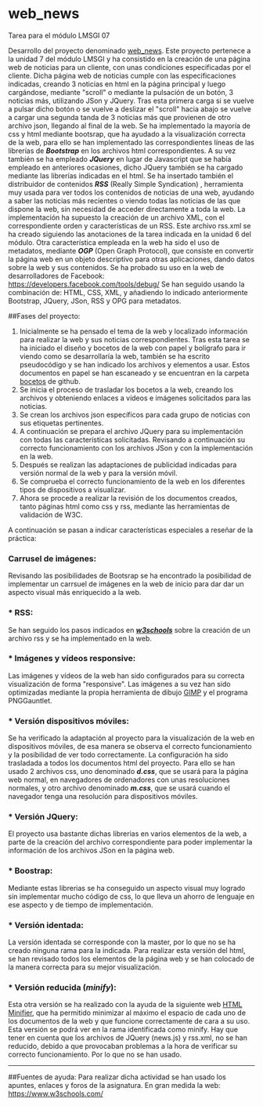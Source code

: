 # web_news
Tarea para el módulo LMSGI 07

Desarrollo del proyecto denominado [web_news](https://github.com/javig2016/web_news/). Este proyecto pertenece a la unidad 7 del módulo LMSGI y ha consistido en la creación de una página web de noticias para un cliente, con unas condiciones especificadas por el cliente.
Dicha página web de noticias cumple con las especificaciones indicadas, creando 3 noticias en html en la página principal y luego cargándose, mediante "scroll" o mediante la pulsación de un botón, 3 noticias más, utilizando JSon y JQuery. Tras esta primera carga si se vuelve a pulsar dicho botón o se vuelve a deslizar el "scroll" hacia abajo se vuelve a cargar una segunda tanda de 3 noticias más que provienen de otro archivo json, llegando al final de la web.
Se ha implementado la mayoría de css y html mediante bootsrap, que ha ayudado a la visualización correcta de la web, para ello se han implementado las correspondientes líneas de las librerías de **_Bootstrap_** en los archivos html correspondientes.
A su vez también se ha empleado **_JQuery_** en lugar de Javascript que se había empleado en anteriores ocasiones, dicho JQuery también se ha cargado mediante las librerías indicadas en el html.
Se ha insertado también el distribuidor de contenidos **_RSS_** (Really Simple Syndication) , herramienta muy usada para ver todos los contenidos de noticias de una web, ayudando a saber las noticias más recientes o viendo todas las noticias de las que dispone la web, sin necesidad de acceder directamente a toda la web. La implementación ha supuesto la creación de un archivo XML, con el correspondiente orden y características de un RSS. Este archivo rss.xml se ha creado siguiendo las anotaciones de la tarea indicada en la unidad 6 del módulo.
Otra característica empleada en la web ha sido el uso de metadatos, mediante **_OGP_** (Open Graph Protocol), que consiste en convertir la página web en un objeto descriptivo para otras aplicaciones, dando datos sobre la web y sus contenidos. Se ha probado su uso en la web de desarrolladores de Facebook: https://developers.facebook.com/tools/debug/
Se han seguido usando la combinación de: HTML, CSS, XML, y añadiendo lo indicado anteriormente Bootstrap, JQuery, JSon, RSS y OPG para metadatos.


##Fases del proyecto:
1. Inicialmente se ha pensado el tema de la web y localizado información para realizar la web y sus noticias correspondientes. Tras esta tarea se ha iniciado el diseño y bocetos de la web con papel y bolígrafo para ir viendo como se desarrollaría la web, también se ha escrito pseudocódigo y se han indicado los archivos y elementos a usar. Estos documentos en papel se han escaneado y se encuentran en la carpeta [bocetos](https://github.com/javig2016/web_news/tree/master/bocetos) de github.
2. Se inicia el proceso de trasladar los bocetos a la web, creando los archivos y obteniendo enlaces a vídeos e imágenes solicitados para las noticias.
3. Se crean los archivos json específicos para cada grupo de noticias con sus etiquetas pertinentes.
4. A continuación se prepara el archivo JQuery para su implementación con todas las características solicitadas. Revisando a continuación su correcto funcionamiento con los archivos JSon y con la implementación en la web.
5. Después se realizan las adaptaciones de publicidad indicadas para versión normal de la web y para la versión móvil.
6. Se comprueba el correcto funcionamiento de la web en los diferentes tipos de dispositivos a visualizar.
7. Ahora se procede a realizar la revisión de los documentos creados, tanto páginas html como css y rss, mediante las herramientas de validación de W3C.

A continuación se pasan a indicar características especiales a reseñar de la práctica:
### Carrusel de imágenes:
Revisando las posibilidades de Bootsrap se ha encontrado la posibilidad de implementar un carrsuel de imágenes en la web de inicio para dar dar un aspecto visual más enriquecido a la web.

### * RSS:
Se han seguido los pasos indicados en [**_w3schools_**](https://www.w3schools.com) sobre la creación de un archivo rss y se ha implementado en la web.

### * Imágenes y vídeos responsive:
Las imágenes y vídeos de la web han sido configurados para su correcta visualización de forma "responsive". Las imágenes a su vez han sido optimizadas mediante la propia herramienta de dibujo [GIMP](https://www.gimp.org/) y el programa PNGGauntlet.

### * Versión dispositivos móviles:
Se ha verificado la adaptación al proyecto para la visualización de la web en dispositivos móviles, de esa manera se observa el correcto funcionamiento y la posibilidad de ver todo correctamente.
La configuración ha sido trasladada a todos los documentos html del proyecto.
Para ello se han usado 2 archivos css, uno denominado *__d.css__*, que se usará para la página web normal, en navegadores de ordenadores con unas resoluciones normales, y otro archivo denominado *__m.css__*, que se usará cuando el navegador tenga una resolución para dispositivos móviles.

### * Versión JQuery:
El proyecto usa bastante dichas librerias en varios elementos de la web, a parte de la creación del archivo correspondiente para poder implementar la información de los archivos JSon en la página web.

### * Boostrap:
Mediante estas librerias se ha conseguido un aspecto visual muy logrado sin implementar mucho código de css, lo que lleva un ahorro de lenguaje en ese aspecto y de tiempo de implementación.

### * Versión identada:
La versión identada se corresponde con la master, por lo que no se ha creado ninguna rama para la indicada. Para realizar esta versión del html, se han revisado todos los elementos de la página web y se han colocado de la manera correcta para su mejor visualización. 

### * Versión reducida (_minify_):
Esta otra versión se ha realizado con la ayuda de la siguiente web [HTML Minifier](http://www.willpeavy.com/minifier/), que ha permitido minimizar al máximo el espacio de cada uno de los documentos de la web y que funcione correctamente de cara a su uso. Esta versión se podrá ver en la rama identificada como minify.
Hay que tener en cuenta que los archivos de JQuery (news.js) y rss.xml, no se han reducido, debido a que provocaban problemas a la hora de verificar su correcto funcionamiento. Por lo que no se han usado.



***
##Fuentes de ayuda:
Para realizar dicha actividad se han usado los apuntes, enlaces y foros de la asignatura. En gran medida la web: https://www.w3schools.com/
